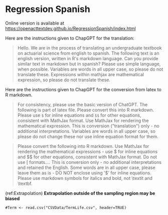 # Regression Spanish

Online version is available at https://openacttextdev.github.io/RegressionSpanish/index.html

Here are the instructions given to ChapGPT for the translation:

>Hello. We are in the process of translating an undergraduate textbook on actuarial science from english to spanish. The following text is an english version, written in R's markdown language. Can you provide similar text in markdown but in spanish? Please use simple language, when possible. Variables are words in all upper case, so please do not translate these. Expressions within mathjax are mathematical expression, so please do not translate these.

Here are the instructions given to ChapGPT for the conversion from latex to R markdown.

>For consistency, please use the basic version of ChatGPT. The following is part of latex file. Please convert this into R markdown. Please use `$` for inline equations and `$$` for other equations, consistent with MathJax format. Use MathJax for rendering the mathematical expression. This is conversion ("translation") only - no additional interpretations. Variables are words in all upper case, so please do not change these nor use inline equation format for them.

>Please convert the following into R markdown. Use MathJax for rendering the mathematical expressions - use $ for inline equations and $$ for other equations, consistent with MathJax format. Do not use \[ formats....  This is conversion only - no additional interpretations and retained the English. Some words are in all upper case, please leave them as is - DO NOT enclose using '$' for inline equations. Please use markdown symbols for italics and bold, not \textit and \textbf.


(ref:Extrapolation) **Extrapolation outside of the sampling region may be biased** 

```{r Extrapolation, fig.cap='(ref:Extrapolation)', echo=FALSE, fig.align='center', out.width = "80%"}
#Term <- read.csv("CSVData/TermLife.csv", header=TRUE)

```